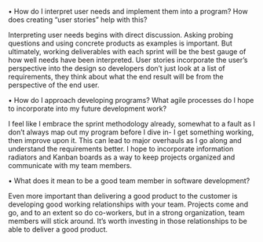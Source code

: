•	How do I interpret user needs and implement them into a program? How does creating “user stories” help with this?

Interpreting user needs begins with direct discussion.  Asking probing questions and using concrete products as examples is important.  But ultimately, working deliverables with each sprint will be the best gauge of how well needs have been interpreted.  User stories incorporate the user’s perspective into the design so developers don’t just look at a list of requirements, they think about what the end result will be from the perspective of the end user.

•	How do I approach developing programs? What agile processes do I hope to incorporate into my future development work?

I feel like I embrace the sprint methodology already, somewhat to a fault as I don’t always map out my program before I dive in- I get something working, then improve upon it.  This can lead to major overhauls as I go along and understand the requirements better.  I hope to incorporate information radiators and Kanban boards as a way to keep projects organized and communicate with my team members.

•	What does it mean to be a good team member in software development?

Even more important than delivering a good product to the customer is developing good working relationships with your team.  Projects come and go, and to an extent so do co-workers, but in a strong organization, team members will stick around.  It’s worth investing in those relationships to be able to deliver a good product.
